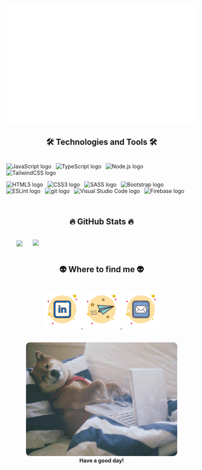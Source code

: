 <!-- HaiPhanDev -->
<a href="#" target="_blank">
  <img src="svg/haiphandev.svg" width="1200" alt="haiphandev-official" />
</a>

<h2 align="center">🛠 Technologies and Tools 🛠</h2>
<br>
<!-- https://simpleicons.org/ -->
<span><img src="https://img.shields.io/badge/JavaScript-282C34?logo=javascript&logoColor=F7DF1E" alt="JavaScript logo" title="JavaScript" height="25" /></span>
&nbsp;
<span><img src="https://img.shields.io/badge/TypeScript-282C34?logo=typescript&logoColor=3178C6" alt="TypeScript logo" title="TypeScript" height="25" /></span>
&nbsp;
<span><img src="https://img.shields.io/badge/Node.js-282C34?logo=node.js&logoColor=00F200" alt="Node.js logo" title="Node.js" height="25" /></span>
&nbsp;
<span><img src="https://img.shields.io/badge/Tailwind%20CSS-282C34?logo=tailwind-css&logoColor=38B2AC" alt="TailwindCSS logo" title="TailwindCSS" height="25" /></span>
&nbsp;

<span><img src="https://img.shields.io/badge/HTML5-282C34?logo=html5&logoColor=E34F26" alt="HTML5 logo" title="HTML5" height="25" /></span>
&nbsp;
<span><img src="https://img.shields.io/badge/CSS3-282C34?logo=css3&logoColor=1572B6" alt="CSS3 logo" title="CSS3" height="25" /></span>
&nbsp;
<span><img src="https://img.shields.io/badge/Sass-282C34?logo=sass&logoColor=CC6699" alt="SASS logo" title="SASS" height="25" /></span>
&nbsp;
<span><img src="https://img.shields.io/badge/Bootstrap-282C34?logo=bootstrap&logoColor=7952B3" alt="Bootstrap logo" title="Bootstrap" height="25" /></span>
&nbsp;
<span><img src="https://img.shields.io/badge/ESLint-282C34?logo=eslint&logoColor=4B32C3" alt="ESLint logo" title="ESLint" height="25" /></span>
&nbsp;
<span><img src="https://img.shields.io/badge/git-282C34?logo=git&logoColor=F05032" alt="git logo" title="git" height="25" /></span>
&nbsp;
<span><img src="https://img.shields.io/badge/VS%20Code-282C34?logo=visual-studio-code&logoColor=007ACC" alt="Visual Studio Code logo" title="Visual Studio Code" height="25" /></span>
&nbsp;
<span><img src="https://img.shields.io/badge/Firebase-282C34?logo=firebase&logoColor=FFCA28" alt="Firebase logo" title="Firebase" height="25" /></span>
&nbsp;

<br>
<h2 align="center">🔥 GitHub Stats 🔥</h2>
<!-- https://github.com/anuraghazra/github-readme-stats -->
<br>
<div align=center>
  <a href="#" title="HaiPhanDev">
    <img width="315" align="center" src="https://github-readme-stats.vercel.app/api/top-langs/?username=truonghai1302&layout=compact&title_color=61dafb&text_color=ffffff&icon_color=61dafb&bg_color=20232a&langs_count=8&hide_border=true">
  </a>
  <a href="#" title="HaiPhanDev">
    <img align="right" width="434" src="https://github-readme-stats.vercel.app/api?username=haiphan-cs&show_icons=true&theme=tokyonight&hide_border=true" />
  </a>
</div>

<br>
<h2 align="center">👽 Where to find me 👽</h2>
<br>
<!-- https://icons8.com -->
<div align="center">
  <!-- <a href="https://facebook.com/phanlamtruonghai2601" target="blank">
    <img src="images/facebook.png" 
    title="Follow me" alt="phanlamtruonghai2601-facebook" />
  </a> -->
  <a href="https://www.linkedin.com/in/truonghai2601" target="blank">
    <img src="images/linkedin.png" title="Connect me on Linkedin" alt="truonghai2601-linkedin" />
  </a>
  <a href="https://t.me/haiphann" target="blank">
    <img src="images/sent.png" title="Ping my Telegram" alt="haiphann-telegram" />
  </a>
  <a href="mailto:phanlamtruonghai@gmail.com" target="blank">
    <img src="images/mail.png" title="Send an email" alt="phanlamtruonghai-email" />
  </a>
</div>
<br>
<br>
<div align="center">
  <img src="images/giphy.gif" style="border-radius: 10px"></img>
  <br/>
  <strong>Have a good day!</strong>
</div>
